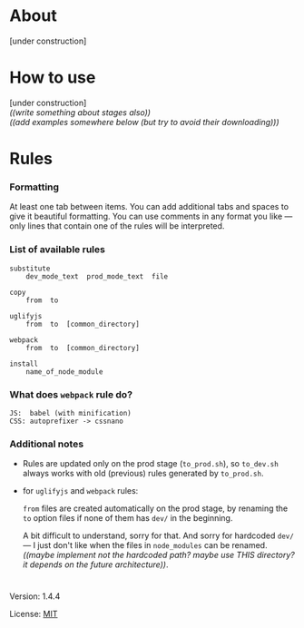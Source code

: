 # About

[under construction]

# How to use

[under construction]  
*((write something about stages also))*  
*((add examples somewhere below (but try to avoid their downloading)))* 

# Rules
  
### Formatting
 
At least one tab between items. You can add additional tabs and spaces to give it beautiful formatting.
You can use comments in any format you like — only lines that contain one of the rules will be interpreted.
 
### List of available rules
 
    substitute
        dev_mode_text  prod_mode_text  file
 
    copy
        from  to
 
    uglifyjs
        from  to  [common_directory]
 
    webpack
        from  to  [common_directory]
        
    install
        name_of_node_module
 
### What does `webpack` rule do?
 
    
    JS:  babel (with minification)
    CSS: autoprefixer -> cssnano
 
### Additional notes
 
  - Rules are updated only on the prod stage (`to_prod.sh`), so `to_dev.sh` always works with old (previous) rules generated by `to_prod.sh`.

  - for `uglifyjs` and `webpack` rules:   
  
    `from` files are created automatically on the prod stage, by renaming the `to` option files if none of them has `dev/` in the beginning.   
  
    A bit difficult to understand, sorry for that. And sorry for hardcoded `dev/` — I just don't like when the files in `node_modules` can be renamed.  
    *((maybe implement not the hardcoded path? maybe use THIS directory? it depends on the future architecture))*.  

#

Version: 1.4.4

License: [MIT](https://github.com/vladlu/wp-prod/blob/master/LICENSE)